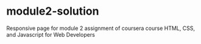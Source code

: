 # module2-solution
Responsive page for module 2 assignment of coursera course HTML, CSS, and Javascript for Web Developers
